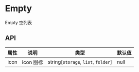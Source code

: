 # Empty

Empty 空列表

## API

| 属性 | 说明      | 类型                                | 默认值 |
| ---- | --------- | ----------------------------------- | ------ |
| icon | icon 图标 | string[`storage`, `list`, `folder`] | null   |
